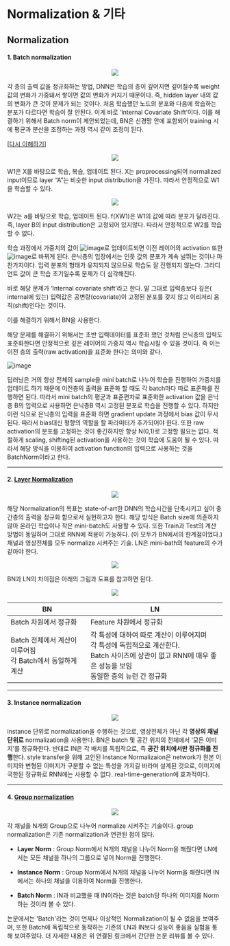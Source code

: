 # Normalization & 기타



## Normalization

#### 1. Batch normalization 

<p align="center">
   <img src="https://user-images.githubusercontent.com/26568793/57982037-80fa5900-7a7a-11e9-9058-c3b28cdc5308.png">
</p>

각 층의 출력 값을 정규화하는 방법, DNN은 학습의 층이 깊어지면 깊어질수록 weight값의 변화가 가중돼서 쌓이면 값의 변화가 커지기 때문이다. 즉, hidden layer 내의 값의 변화가 큰 것이 문제가 되는 것이다. 처음 학습했던 노드의 분포와 다음에 학습하는 분포가 다르다면 학습이 잘 안된다. 이게 바로 ‘Internal Covariate Shift’이다. 이를 해결하기 위해서 Batch norm이 제안되었는데, BN은 신경망 안에 포함되어 training 시에 평균과 분산을 조정하는 과정 역시 같이 조정이 된다. 

[[다시 이해하기](https://de-novo.org/2018/05/28/batch-normalization-%EC%9D%B4%ED%95%B4%ED%95%98%EA%B8%B0/)]

<p align="center">
   <img src="https://user-images.githubusercontent.com/26568793/57982039-88b9fd80-7a7a-11e9-9778-7ed7b6dec5db.png">
</p>

W1은 X를 바탕으로 학습, 복습, 업데이트 된다. X는 proprocessing되어 normalized input이므로 layer “A”는 비슷한 input distribution을 가진다. 따라서 안정적으로 W1을 학습할 수 있다. 

<p align="center">
   <img src="https://user-images.githubusercontent.com/26568793/57982042-91aacf00-7a7a-11e9-8ae8-a1a4929a8395.png">
</p>

W2는 a를 바탕으로 학습, 업데이트 된다. f(XW1)은 W1의 값에 따라 분포가 달라진다. 즉, layer B의 input distribution은 고정되어 있지않다. 따라서 안정적으로 W2를 학습할 수 없다.  

학습 과정에서 가중치의 값이 ![image](https://user-images.githubusercontent.com/26568793/57982048-a2f3db80-7a7a-11e9-9bcd-c0202e5b8cac.png)로 업데이트되면 이전 레이어의 activation 또한  ![image](https://user-images.githubusercontent.com/26568793/57982048-a2f3db80-7a7a-11e9-9bcd-c0202e5b8cac.png)로 바뀌게 된다. 은닉층의 입장에서는 인풋 값의 분포가 계속 널뛰는 것이나 마찬가지이다. 입력 분포의 형태가 유지되지 않으므로 학습도 잘 진행되지 않는다. 그라디언트 값이 큰 학습 초기일수록 문제가 더 심각해진다.

바로 해당 문제가 ‘Internal covariate shift’라고 한다. 말 그대로 입력층보다 깊은( internal에 있는) 입력값은 공변량(covariate)이 고정된 분포를 갖지 않고 이리저리 움직(shift)인다는 것이다. 

이를 해결하기 위해서 BN을 사용한다. 

해당 문제를 해결하기 위해서는 초반 입력데이터를 표준화 했던 것처럼 은닉층의 입력도 표준화한다면 안정적으로 깊은 레이어의 가중치 역시 학습시킬 수 있을 것이다. 즉 이는 이전 층의 출력(raw activation)을 표준화 한다는 의미와 같다.  

![image](https://user-images.githubusercontent.com/26568793/57982045-9a030a00-7a7a-11e9-96d6-5765e1f47258.png)

딥러닝은 거의 항상 전체의 sample을 mini batch로 나누어 학습을 진행하여 가중치를 업데이트 하기 때문에 이전층의 출력을 표준화 할 때도 각 batch마다 따로 표준화를 진행하면 된다. 따라서 mini batch의 평균과 표준편차로 표준화한 activation 값을 은닉층 B의 입력으로 사용하면 은닉층B 역시 고정된 분포로 학습을 진행할 수 있다. 하지만 이런 식으로 은닉층의 입력을 표준화 하면 gradient update 과정에서 bias 값이 무시된다. 따라서 bias대신 평향의 역할을 할 파라미터가 추가되어야 한다. 또한 raw activation의 분포를 고정하는 것이 좋긴하지만 항상 N(0,1)로 고정할 필요는 없다. 적절하게 scaling, shifting된 activation을 사용하는 것이 학습에 도움이 될 수 있다. 따라서 해당 방식을 이용하여 activation function의 입력으로 사용하는 것을  BatchNorm이라고 한다. 

--------------------------

#### 2. [Layer Normalization](<https://www.slideshare.net/ssuser06e0c5/normalization-72539464>) 



<p align="center">
   <img src="https://user-images.githubusercontent.com/26568793/58149805-6228dc00-7c9f-11e9-9cd0-ac33ce5538f4.png">
</p>

해당 Normalization의 목표는 state-of-art한 DNN의 학습시간을 단축시키고 싶어 중간층의 출력을 정규화 함으로서 실현하고자 한다. 해당 방식은 Batch size에 의존하지 않아 온라인 학습이나 작은 mini-batch도 사용할 수 있다. 또한 Train과 Test의 계산 방법이 동일하며 그대로 RNN에 적용이 가능하다. (이 모두가 BN에서의 한계점이었다.)  채널과 영상전체를 모두 normalize
시켜주는 기술. LN은 mini-bath의 feature의 수가 같아야 한다.

<p align="center">
   <img src="https://user-images.githubusercontent.com/26568793/58149993-31957200-7ca0-11e9-9a65-0afe1baa4af1.png">
</p>

BN과 LN의 차이점은 아래의 그림과 도표를 참고하면 된다. 

<p align="center">
   <img src="https://user-images.githubusercontent.com/26568793/58150227-edef3800-7ca0-11e9-939f-6a90d95621aa.png">
</p>

| BN                                                           | LN                                                           |
| ------------------------------------------------------------ | ------------------------------------------------------------ |
| Batch 차원에서 정규화                                        | Feature 차원에서 정규화                                      |
| Batch 전체에서 계산이 이루어짐<br />각 Batch에서 동일하게 계산 | 각 특성에 대하여 따로 계산이 이루어지며<br />각 특성에 독립적으로 계산한다. <br />Batch 사이즈에 상관이 없고 RNN에 매우 좋은 성능을 보임<br /> 동일한 층의 뉴런 간 정규화 |



------------

#### 3. Instance normalization 

<p align="center">
   <img src="https://user-images.githubusercontent.com/26568793/58152364-5ccf8f80-7ca7-11e9-9dc4-e31127ca7739.png">
</p>

instance 단위로 normalization을 수행하는 것으로, 영상전체가 아닌 각 **영상의 채널 단위로** normalization을 사용한다. BN은 batch 및 공간 위치의 전체에서 ‘모든 이미지’를 정규화한다. 반대로 IN은 각 배치를 독립적으로, 즉 **공간 위치에서만 정규화를 진행**한다. style transfer을 위해 고안된 Instance Normalizaion은 network가 원본 이미지와 변형된 이미지가 구분할 수 없는 특성을 가지길 바라며 설계된 것으로, 이미지에 국한된 정규화로 RNN에는 사용할 수 없다. real-time-generation에 효과적이다. 

----------------------

#### 4. [Group normalization](<https://www.youtube.com/watch?v=m3TN9FFmqsI>)

<p align="center">
   <img src="https://user-images.githubusercontent.com/26568793/58160580-b5a82380-7cb9-11e9-99d2-5c6e533c4cf5.png">
</p>

각 채널을 N개의 Group으로 나누어 normalize 시켜주는 기술이다.  group normalization은 기존 normalization과 연관된 점이 많다. 

* **Layer Norm** :  Group Norm에서 N개의 채널을 나누어 Norm을 해줬다면 LN에서는 모든 채널을 하나의 그룹으로 넣어 Norm을 진행한다. 

* **Instance Norm** : Group Norm에서 N개의 채널을 나누어 Norm을 해줬다면 IN에서는 하나의 채널을 이용하여 Norm을 진행한다. 

* **Batch Norm** : IN과 비교했을 때 IN이라는 것은 batch당 하나의 이미지를 Norm하는 것이라 볼 수 있다. 



논문에서는 'Batch'라는 것이 언제나 이상적인 Normalization이 될 수 없음을 보여주며, 또한 Batch에 독립적으로 동작하는 기존의 LN과 IN보다 성능이 좋음을 실험을 통해 보여주었다. 더 자세한 내용은 위 연결된 링크에서 간단한 논문 리뷰를 볼 수 있다. 